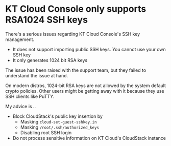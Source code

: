 # KT Cloud Console only supports RSA1024 SSH keys
There's a serious issues regarding KT Cloud Console's SSH key management.

- It does not support importing public SSH keys. You cannot use your own SSH key
- It only generates 1024 bit RSA keys

The issue has been raised with the support team, but they failed to understand
the issue at hand.

On modern distros, 1024-bit RSA keys are not allowed by the system default
crypto policies. Other users might be getting away with it because they use
SSH clients like PuTTY.

My advice is ..

- Block CloudStack's public key insertion by
  - Masking `cloud-set-guest-sshkey.in`
  - Masking `/root/.ssh/authorized_keys`
  - Disabling root SSH login
- Do not process sensitive information on KT Cloud's CloudStack instance
